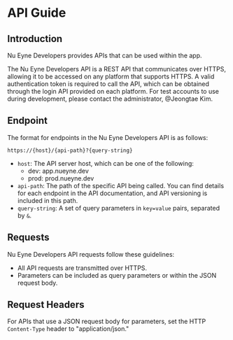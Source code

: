 # **API Guide**

## **Introduction**
Nu Eyne Developers provides APIs that can be used within the app.

The Nu Eyne Developers API is a REST API that communicates over HTTPS, allowing it to be accessed on any platform that supports HTTPS. A valid authentication token is required to call the API, which can be obtained through the login API provided on each platform. For test accounts to use during development, please contact the administrator, @Jeongtae Kim.

## **Endpoint**
The format for endpoints in the Nu Eyne Developers API is as follows:

```
https://{host}/{api-path}?{query-string}  
```

- `host`: The API server host, which can be one of the following:
    - dev: app.nueyne.dev
    - prod: prod.nueyne.dev
- `api-path`: The path of the specific API being called. You can find details for each endpoint in the API documentation, and API versioning is included in this path.
- `query-string`: A set of query parameters in `key=value` pairs, separated by `&`.

## **Requests**
Nu Eyne Developers API requests follow these guidelines:

- All API requests are transmitted over HTTPS.
- Parameters can be included as query parameters or within the JSON request body.

## **Request Headers**

For APIs that use a JSON request body for parameters, set the HTTP `Content-Type` header to "application/json."
